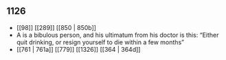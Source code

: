 ## 1126
- [[98]] [[289]] [[850 | 850b]] 
- A is a bibulous person, and his ultimatum from his doctor is this: “Either quit drinking, or resign yourself to die within a few months”
- [[761 | 761a]] [[779]] [[1326]] [[364 | 364d]] 


